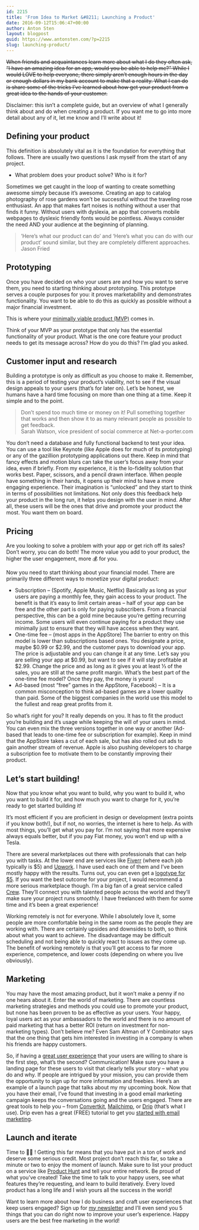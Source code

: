 ```yaml
---
id: 2215
title: 'From Idea to Market &#8211; Launching a Product'
date: 2016-09-12T15:06:47+00:00
author: Anton Sten
layout: blogpost
guid: https://www.antonsten.com/?p=2215
slug: launching-product/
---
```


~~When friends and acquaintances learn more about what I do they often ask, “I have an amazing idea for an app, would you be able to help me?” While I would LOVE to help everyone, there simply aren’t enough hours in the day or enough dollars in my bank account to make that a reality. What I can do is share some of the tricks I’ve learned about how get your product from a great idea to the hands of your customer.~~

Disclaimer: this isn’t a complete guide, but an overview of what I generally think about and do when creating a product. If you want me to go into more detail about any of it, let me know and I’ll write about it!

## Defining your product

This definition is absolutely vital as it is the foundation for everything that follows. There are usually two questions I ask myself from the start of any project.

- What problem does your product solve? Who is it for?

Sometimes we get caught in the loop of wanting to create something awesome simply because it’s awesome. Creating an app to catalog photography of rose gardens won’t be successful without the traveling rose enthusiast. An app that makes fart noises is nothing without a user that finds it funny. Without users with dyslexia, an app that converts mobile webpages to dyslexic friendly fonts would be pointless. Always consider the need AND your audience at the beginning of planning.

>’Here&#8217;s what our product can do’ and ‘Here&#8217;s what you can do with our product’ sound similar, but they are completely different approaches.<br>Jason Fried


## Prototyping

Once you have decided on who your users are and how you want to serve them, you need to starting thinking about prototyping. This prototype serves a couple purposes for you: it proves marketability and demonstrates functionality. You want to be able to do this as quickly as possible without a major financial investment.

This is where your <a href="https://www.antonsten.com/mvp-is-your-product-really-minimum-and-viable/" target="_blank">minimally viable product (MVP)</a> comes in.

Think of your MVP as your prototype that only has the essential functionality of your product. What is the one core feature your product needs to get its message across? How do you do this? I’m glad you asked.

## Customer input and research

Building a prototype is only as difficult as you choose to make it. Remember, this is a period of testing your product’s viability, not to see if the visual design appeals to your users (that’s for later on). Let’s be honest, we humans have a hard time focusing on more than one thing at a time. Keep it simple and to the point.

> Don’t spend too much time or money on it! Pull something together that works and then show it to as many relevant people as possible to get feedback.
<br>Sarah Watson, vice president of social commerce at Net-a-porter.com

You don’t need a database and fully functional backend to test your idea. You can use a tool like Keynote (like Apple does for much of its prototyping) or any of the gazillion prototyping applications out there. Keep in mind that fancy effects and motion blurs can take the user’s focus away from your idea, even if briefly. From my experience, it is the lo-fidelity solution that works best. Paper, scissors, and a pencil drawn interface. When people have something in their hands, it opens up their mind to have a more engaging experience. Their imagination is “unlocked” and they start to think in terms of possibilities not limitations. Not only does this feedback help your product in the long run, it helps you design with the user in mind. After all, these users will be the ones that drive and promote your product the most. You want them on board.

## Pricing

Are you looking to solve a problem with your app or get rich off its sales? Don’t worry, you can do both! The more value you add to your product, the higher the user engagement, more 💰 for you.

Now you need to start thinking about your financial model. There are primarily three different ways to monetize your digital product:

  - Subscription &#8211; (Spotify, Apple Music, Netflix) Basically as long as your users are paying a monthly fee, they gain access to your product. The benefit is that it’s easy to limit certain areas &#8211; half of your app can be free and the other part is only for paying subscribers. From a financial perspective, this can be a gold mine because you’re getting recurring income. Some users will even continue paying for a product they use minimally just to ensure that they will have access when they want.
  - One-time fee &#8211; (most apps in the AppStore) The barrier to entry on this model is lower than subscriptions based ones. You designate a price, maybe $0.99 or $2.99, and the customer pays to download your app. The price is adjustable and you can change it at any time. Let’s say you are selling your app at $0.99, but want to see if it will stay profitable at $2.99. Change the price and as long as it gives you at least ⅓ of the sales, you are still at the same profit margin. What’s the best part of the one-time fee model? Once they pay, the money is yours!
  - Ad-based (most “free” games in the AppStore, Facebook) &#8211; It is a common misconception to think ad-based games are a lower quality than paid. Some of the biggest companies in the world use this model to the fullest and reap great profits from it.

So what’s right for you? It really depends on you. It has to fit the product you’re building and it’s usage while keeping the will of your users in mind. You can even mix the three versions together in one way or another (Ad-based that leads to one-time fee or subscription for example). Keep in mind that the AppStore takes a cut of each sale, but has also rolled out ads to gain another stream of revenue. Apple is also pushing developers to charge a subscription fee to motivate them to be constantly improving their product.

## Let’s start building!

Now that you know what you want to build, why you want to build it, who you want to build it for, and how much you want to charge for it, you’re ready to get started building it!

It’s most efficient if you are proficient in design or development (extra points if you know both!), but if not, no worries, the internet is here to help. As with most things, you’ll get what you pay for. I’m not saying that more expensive always equals better, but if you pay Fiat money, you won’t end up with a Tesla.

There are several marketplaces out there with professionals that can help you with tasks. At the lower end are services like <a href="https://fiverr.com" target="_blank">Fiverr</a> (where each job typically is $5) and <a href="https://upwork.com" target="_blank">Upwork</a>. I have used each one of them and I’ve been mostly happy with the results. Turns out, you can even get a <a href="http://blog.folyo.me/the-5-dollar-logo/" target="_blank" class="broken_link">logotype for $5</a>. If you want the best outcome for your project, I would recommend a more serious marketplace though. I’m a big fan of a great service called <a href="https://crew.co/antonsten" target="_blank">Crew</a>. They’ll connect you with talented people across the world and they’ll make sure your project runs smoothly. I have freelanced with them for some time and it’s been a great experience!

Working remotely is not for everyone. While I absolutely love it, some people are more comfortable being in the same room as the people they are working with. There are certainly upsides and downsides to both, so think about what you want to achieve. The disadvantage may be difficult scheduling and not being able to quickly react to issues as they come up. The benefit of working remotely is that you’ll get access to far more experience, competence, and lower costs (depending on where you live obviously).

## Marketing

You may have the most amazing product, but it won’t make a penny if no one hears about it. Enter the world of marketing. There are countless marketing strategies and methods you could use to promote your product, but none has been proven to be as effective as your users. Your happy, loyal users act as your ambassadors to the world and there is no amount of paid marketing that has a better ROI (return on investment for non-marketing types). Don’t believe me? Even Sam Altman of Y Combinator says that the one thing that gets him interested in investing in a company is when his friends are happy customers.

So, if having a <a href="https://www.antonsten.com/ux-design" target="_blank">great user experience</a> that your users are willing to share is the first step, what’s the second? Communication! Make sure you have a landing page for these users to visit that clearly tells your story &#8211; what you do and why. If people are intrigued by your mission, you can provide them the opportunity to sign up for more information and freebies. Here’s an example of a launch page that talks about my my upcoming book. Now that you have their email, I’ve found that investing in a good email marketing campaign keeps the conversations going and the users engaged. There are great tools to help you &#8211; from <a href="http://mbsy.co/convertkit/antonsten" target="_blank">Convertkit</a>, <a href="https://mailchimp.com/" target="_blank">Mailchimp</a>, or <a href="http://mbsy.co/fMDHF" target="_blank">Drip</a> (that’s what I use). Drip even has a great (FREE) tutorial to get you <a href="https://www.getdrip.com/university/getting-started-course" target="_blank">started with email marketing</a>.

## Launch and iterate

Time to 🍾🎉 ! Getting this far means that you have put in a ton of work and deserve some serious credit. Most project don’t reach this far, so take a minute or two to enjoy the moment of launch. Make sure to list your product on a service like <a href="https://www.producthunt.com/" target="_blank">Product Hunt</a> and tell your entire network. Be proud of what you’ve created! Take the time to talk to your happy users, see what features they’re requesting, and learn to build iteratively. Every loved product has a long life and I wish yours all the success in the world!

Want to learn more about how I do business and craft user experiences that keep users engaged? Sign up for <a href="https://www.antonsten.com/newsletter/" target="_blank">my newsletter</a> and I’ll even send you 5 things that you can do right now to improve your user’s experience. Happy users are the best free marketing in the world!
